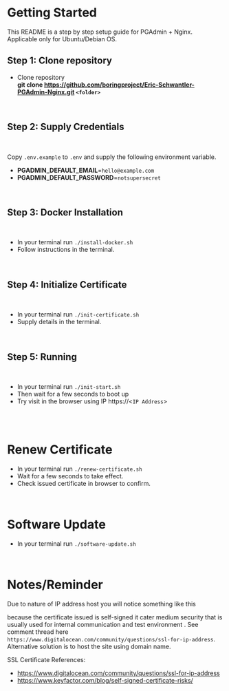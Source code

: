 

# Getting Started
This README is a step by step setup guide for PGAdmin + Nginx. Applicable only for Ubuntu/Debian OS.

## Step 1: Clone repository
* Clone repository <br /> **git clone https://github.com/boringproject/Eric-Schwantler-PGAdmin-Nginx.git `<folder>`**

<br/>

## Step 2: Supply Credentials
<br/>

Copy `.env.example` to `.env` and supply the following environment variable.

* **PGADMIN_DEFAULT_EMAIL**=`hello@example.com`
* **PGADMIN_DEFAULT_PASSWORD**=`notsupersecret`

<br/>

## Step 3: Docker Installation
<br/>

* In your terminal run `./install-docker.sh`
* Follow instructions in the terminal.
<br/>

## Step 4: Initialize Certificate
<br/>

* In your terminal run `./init-certificate.sh`
* Supply details in the terminal.
<br/>

## Step 5: Running
<br/>

* In your terminal run `./init-start.sh`
* Then wait for a few seconds to boot up
* Try visit in the browser using IP https://<`IP Address`>

<br/>
<br/>

# Renew Certificate

* In your terminal run `./renew-certificate.sh`
* Wait for a few seconds to take effect.
* Check issued certificate in browser to confirm.

<br/>

# Software Update

* In your terminal run `./software-update.sh`

<br/>

# Notes/Reminder

Due to nature of IP address host you will notice something like this

because the certificate issued is self-signed it cater medium security that is usually used for internal communication and test environment . See comment thread here `https://www.digitalocean.com/community/questions/ssl-for-ip-address`. Alternative solution is to host the site using domain name.
<br />

SSL Certificate References:
* https://www.digitalocean.com/community/questions/ssl-for-ip-address
* https://www.keyfactor.com/blog/self-signed-certificate-risks/


